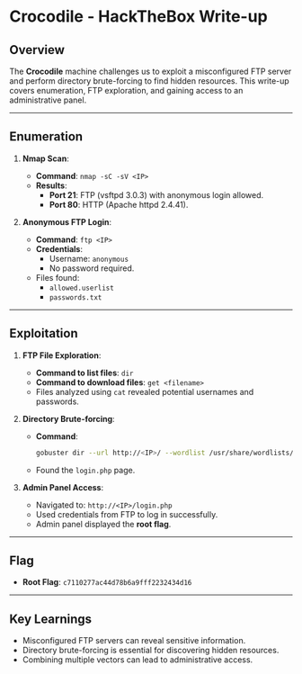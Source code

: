 # Crocodile - HackTheBox Write-up

## Overview
The **Crocodile** machine challenges us to exploit a misconfigured FTP server and perform directory brute-forcing to find hidden resources. This write-up covers enumeration, FTP exploration, and gaining access to an administrative panel.

---

## Enumeration
1. **Nmap Scan**:
   - **Command**: `nmap -sC -sV <IP>`
   - **Results**:
     - **Port 21**: FTP (vsftpd 3.0.3) with anonymous login allowed.
     - **Port 80**: HTTP (Apache httpd 2.4.41).

2. **Anonymous FTP Login**:
   - **Command**: `ftp <IP>`
   - **Credentials**:
     - Username: `anonymous`
     - No password required.
   - Files found:
     - `allowed.userlist`
     - `passwords.txt`

---

## Exploitation
1. **FTP File Exploration**:
   - **Command to list files**: `dir`
   - **Command to download files**: `get <filename>`
   - Files analyzed using `cat` revealed potential usernames and passwords.

2. **Directory Brute-forcing**:
   - **Command**:
     ```bash
     gobuster dir --url http://<IP>/ --wordlist /usr/share/wordlists/dirbuster/directory-list-2.3-small.txt -x php,html
     ```
   - Found the `login.php` page.

3. **Admin Panel Access**:
   - Navigated to: `http://<IP>/login.php`
   - Used credentials from FTP to log in successfully.
   - Admin panel displayed the **root flag**.

---

## Flag
- **Root Flag**: `c7110277ac44d78b6a9fff2232434d16`

---

## Key Learnings
- Misconfigured FTP servers can reveal sensitive information.
- Directory brute-forcing is essential for discovering hidden resources.
- Combining multiple vectors can lead to administrative access.
